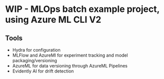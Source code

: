 # WIP - MLOps batch example project, using Azure ML CLI V2
## Tools 
- Hydra for configuration 
- MLFlow and AzureMl for experiment tracking and model packaging/versioning
- AzureML for data versioning through AzureML Pipelines
- Evidently AI for drift detection
